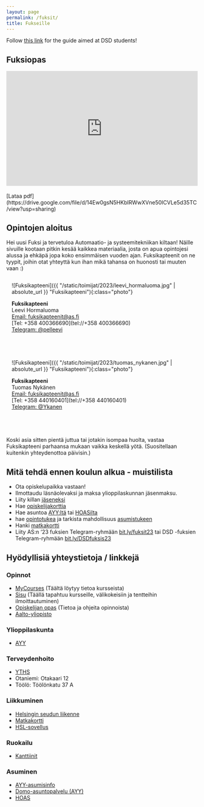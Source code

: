 ```yaml
---
layout: page
permalink: /fuksit/
title: Fukseille
---
```


Follow [this link](https://old.as.fi/english/fuksis.html) for the guide aimed at DSD students!

<style>
    #phopas_wrapper {
        position: relative;
        overflow: hidden;
        padding-top: 60%;
    }

    #phopas_frame {
        position: absolute;
        top: 0;
        left: 0;
        width: 100%;
        height: 100%;
        border: 0;
    }

    .photo {
        width: 200px;
        height: 200px;
        border-radius: 50%;
    }

    .person {
        display: inline-block;
        flex-grow: 1;
        flex-shrink: 1;
        margin: 0 0 3em 0;
        padding: 0 1em 0 1em;
    }

</style>

## Fuksiopas
<div id="phopas_wrapper">
    <iframe id="phopas_frame" src="https://drive.google.com/file/d/14Ew0gsN5HKbIRWwXVne50ICVLe5d35TC/preview"></iframe>
</div>
<br>
[Lataa pdf](https://drive.google.com/file/d/14Ew0gsN5HKbIRWwXVne50ICVLe5d35TC/view?usp=sharing)

## Opintojen aloitus
Hei uusi Fuksi ja tervetuloa Automaatio- ja systeemitekniikan kiltaan! Näille sivuille kootaan pitkin kesää kaikkea materiaalia, josta on apua opintojesi alussa ja ehkäpä jopa koko ensimmäisen vuoden ajan.
Fuksikapteenit on ne tyypit, joihin otat yhteyttä kun ihan mikä tahansa on huonosti tai muuten vaan :)

<div class="contact-container">

<div class="person" markdown="1">

![Fuksikapteeni]({{ "/static/toimijat/2023/leevi_hormaluoma.jpg" | absolute_url }} "Fuksikapteeni"){:class="photo"}

**Fuksikapteeni**<br>
Leevi Hormaluoma<br>
[Email: fuksikapteenit@as.fi](mailto:fuksikapteenit@POISTAas.fi)<br>
[Tel: +358 400366690](tel://+358 400366690)<br>
[Telegram: @pelleevi](https://telegram.me/pelleevi)

</div>

<div class="person" markdown="1">

![Fuksikapteeni]({{ "/static/toimijat/2023/tuomas_nykanen.jpg" | absolute_url }} "Fuksikapteeni"){:class="photo"}

**Fuksikapteeni**<br>
Tuomas Nykänen<br>
[Email: fuksikapteenit@as.fi](mailto:fuksikapteenit@POISTAas.fi)<br>
[Tel: +358 440160401](tel://+358 440160401)<br>
[Telegram: @Ykanen](https://telegram.me/Ykanen)

</div>
</div>

Koski asia sitten pientä juttua tai jotakin isompaa huolta, vastaa Fuksikapteeni parhaansa mukaan vaikka keskellä yötä. (Suositellaan kuitenkin yhteydenottoa päivisin.)

## Mitä tehdä ennen koulun alkua - muistilista
 - Ota opiskelupaikka vastaan!
 - Ilmottaudu läsnäolevaksi ja maksa ylioppilaskunnan jäsenmaksu.
 - Liity killan [jäseneksi](https://kide.app/memberships/9864c555-8dbe-40c8-9246-064ca682e587)
 - Hae [opiskelijakorttia](https://www.frank.fi/opiskelijakortti/)
 - Hae asuntoa [AYY:ltä](https://domo.ayy.fi/) tai [HOASilta](https://hoas.fi/)
 - hae [opintotukea](https://www.kela.fi/opintotuki) ja tarkista mahdollisuus [asumistukeen](https://www.kela.fi/yleinen-asumistuki-nain-haet)
 - Hanki [matkakortti](https://www.hsl.fi/liput-ja-hinnat/hsl-kortti)
 - Liity AS:n ‘23 fuksien Telegram-ryhmään [bit.ly/fuksit23](https://bit.ly/fuksit23) tai DSD -fuksien Telegram-ryhmään [bit.ly/DSDfuksis23](https://bit.ly/DSDfuksis23)

## Hyödyllisiä yhteystietoja / linkkejä
### Opinnot
 - [MyCourses](https://mycourses.aalto.fi/) (Täältä löytyy tietoa kursseista)
 - [Sisu](https://sisu.aalto.fi/student/) (Täällä tapahtuu kursseille, välikokeisiin ja tentteihin ilmoittautuminen)
 - [Opiskelijan opas](https://www.aalto.fi/fi/opiskelijan-opas) (Tietoa ja ohjeita opinnoista)
 - [Aalto-yliopisto](https://www.aalto.fi/fi)

### Ylioppilaskunta
 - [AYY](https://www.ayy.fi/fi)

### Terveydenhoito
 - [YTHS](https://www.yths.fi/)
 - Otaniemi: Otakaari 12
 - Töölö: Töölönkatu 37 A

### Liikkuminen
 - [Helsingin seudun liikenne](https://www.hsl.fi/)
 - [Matkakortti](https://www.hsl.fi/liput-ja-hinnat/hsl-kortti)
 - [HSL-sovellus](https://www.hsl.fi/liput-ja-hinnat/hsl-sovellus)

### Ruokailu
 - [Kanttiinit](https://kanttiinit.fi/)

### Asuminen
 - [AYY-asumisinfo](https://www.ayy.fi/fi/asuminen)
 - [Domo-asuntopalvelu (AYY)](https://domo.ayy.fi/)
 - [HOAS](https://hoas.fi/)
